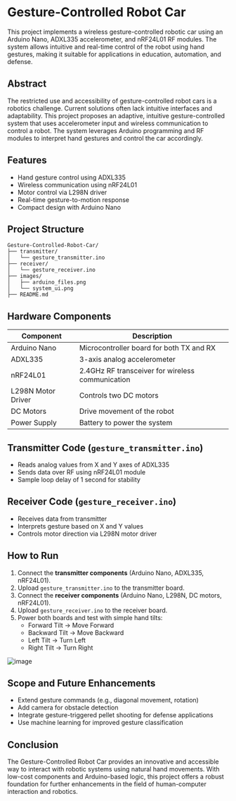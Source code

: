 # Gesture-Controlled Robot Car

This project implements a wireless gesture-controlled robotic car using an Arduino Nano, ADXL335 accelerometer, and nRF24L01 RF modules. The system allows intuitive and real-time control of the robot using hand gestures, making it suitable for applications in education, automation, and defense.

## Abstract

The restricted use and accessibility of gesture-controlled robot cars is a robotics challenge. Current solutions often lack intuitive interfaces and adaptability. This project proposes an adaptive, intuitive gesture-controlled system that uses accelerometer input and wireless communication to control a robot. The system leverages Arduino programming and RF modules to interpret hand gestures and control the car accordingly.

## Features

- Hand gesture control using ADXL335
- Wireless communication using nRF24L01
- Motor control via L298N driver
- Real-time gesture-to-motion response
- Compact design with Arduino Nano

## Project Structure

```
Gesture-Controlled-Robot-Car/
├── transmitter/
│   └── gesture_transmitter.ino
├── receiver/
│   └── gesture_receiver.ino
├── images/
│   ├── arduino_files.png
│   └── system_ui.png
├── README.md
```

## Hardware Components

| Component           | Description                                       |
|--------------------|---------------------------------------------------|
| Arduino Nano        | Microcontroller board for both TX and RX         |
| ADXL335             | 3-axis analog accelerometer                       |
| nRF24L01            | 2.4GHz RF transceiver for wireless communication |
| L298N Motor Driver  | Controls two DC motors                           |
| DC Motors           | Drive movement of the robot                      |
| Power Supply        | Battery to power the system                      |

## Transmitter Code (`gesture_transmitter.ino`)

- Reads analog values from X and Y axes of ADXL335
- Sends data over RF using nRF24L01 module
- Sample loop delay of 1 second for stability

## Receiver Code (`gesture_receiver.ino`)

- Receives data from transmitter
- Interprets gesture based on X and Y values
- Controls motor direction via L298N motor driver

## How to Run

1. Connect the **transmitter components** (Arduino Nano, ADXL335, nRF24L01).
2. Upload `gesture_transmitter.ino` to the transmitter board.
3. Connect the **receiver components** (Arduino Nano, L298N, DC motors, nRF24L01).
4. Upload `gesture_receiver.ino` to the receiver board.
5. Power both boards and test with simple hand tilts:
   - Forward Tilt → Move Forward
   - Backward Tilt → Move Backward
   - Left Tilt → Turn Left
   - Right Tilt → Turn Right

![image](https://github.com/user-attachments/assets/6bc8c4d2-bda3-409c-88c4-f1b742da0067)


## Scope and Future Enhancements

- Extend gesture commands (e.g., diagonal movement, rotation)
- Add camera for obstacle detection
- Integrate gesture-triggered pellet shooting for defense applications
- Use machine learning for improved gesture classification

## Conclusion

The Gesture-Controlled Robot Car provides an innovative and accessible way to interact with robotic systems using natural hand movements. With low-cost components and Arduino-based logic, this project offers a robust foundation for further enhancements in the field of human-computer interaction and robotics.

